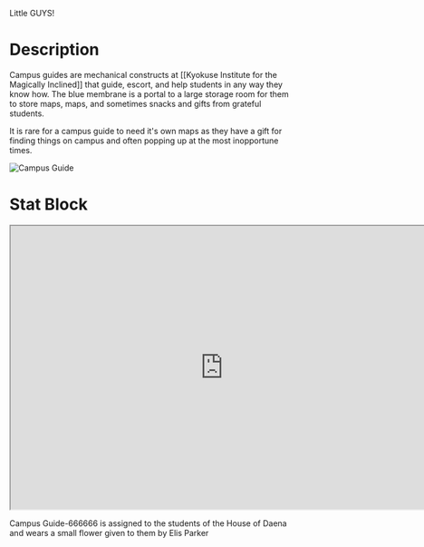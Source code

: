 Little GUYS!
# Description
Campus guides are mechanical constructs at [[Kyokuse Institute for the Magically Inclined]] that guide, escort, and help students in any way they know how.  The blue membrane is a portal to a large storage room for them to store maps, maps, and sometimes snacks and gifts from grateful students. 

It is rare for a campus guide to need it's own maps as they have a gift for finding things on campus and often popping up at the most inopportune times.

![Campus Guide](https://5e.tools/img/bestiary/SCC/Strixhaven%20Campus%20Guide.webp)

# Stat Block

<iframe 
		title="Campus Guide Stat Block"
		width="750"
		height="500"
		src="https://5e.tools/bestiary/strixhaven-campus-guide-scc.html">
</iframe>

Campus Guide-666666 is assigned to the students of the House of Daena and wears a small flower given to them by Elis Parker